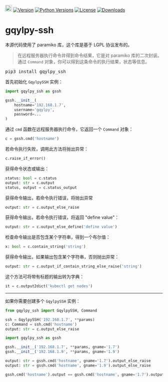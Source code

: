 [<img alt="LOGO" src="http://www.gqylpy.com/static/img/favicon.ico" height="21" width="21"/>](http://www.gqylpy.com)
[![Version](https://img.shields.io/pypi/v/gqylpy_ssh)](https://pypi.org/project/gqylpy_ssh/)
[![Python Versions](https://img.shields.io/pypi/pyversions/gqylpy_ssh)](https://pypi.org/project/gqylpy_ssh)
[![License](https://img.shields.io/pypi/l/gqylpy_ssh)](https://github.com/gqylpy/gqylpy-ssh/blob/master/LICENSE)
[![Downloads](https://pepy.tech/badge/gqylpy_ssh/month)](https://pepy.tech/project/gqylpy_ssh)

# gqylpy-ssh

本源代码使用了 paramiko 库，这个库是基于 LGPL 协议发布的。

> 在远程服务器执行命令并得到命令结果，它是对 paramiko 库的二次封装。通过 `Command` 对象，你可以得到这条命令的执行结果，状态等信息。

<kbd>pip3 install gqylpy_ssh</kbd>

首先初始化 `GqylpySSH` 实例：
```python
import gqylpy_ssh as gssh

gssh.__init__(
    hostname='192.168.1.7',
    username='gqylpy',
    password=...
)
```

通过 `cmd` 函数在远程服务器执行命令，它返回一个 `Command` 对象：
```python
c = gssh.cmd('hostname')
```

若命令执行失败，调用此方法将抛出异常：
```python
c.raise_if_error()
```

获得命令状态或输出：
```python
status: bool = c.status
output: str = c.output
status, output = c.status_output
```

获得命令输出，若命令执行错误，将抛出异常
```python
output: str = c.output_else_raise
```

获得命令输出，若命令执行错误，将返回 "define value"：
```python
output: str = c.output_else_define('define value')
```

检查命令输出是否包含某个字符串，得到一个布尔值：
```python
x: bool = c.contain_string('string')
```

获得命令输出，如果输出包含某个字符串，否则抛出异常：
```python
output: str = c.output_if_contain_string_else_raise('string')
```

这个方法可将带有标题的输出转为字典：
```python
it = c.output2dict('kubectl get nodes')
```
___

如果你需要创建多个 `GqylpySSH` 实例：
```python
from gqylpy_ssh import GqylpySSH, Command

ssh = GqylpySSH('192.168.1.7', **params)
c: Command = ssh.cmd('hostname')
output: str = c.output_else_raise
```

```python
import gqylpy_ssh as gssh

gssh.__init__('192.168.1.7', **params, gname='1.7')
gssh.__init__('192.168.1.9', **params, gname='1.9')

output: str = gssh.cmd('hostname', gname='1.7').output_else_raise
output: str = gssh.cmd('hostname', gname='1.9').output_else_raise

gssh.cmd('hostname').output == gssh.cmd('hostname', gname='1.7').output
```
